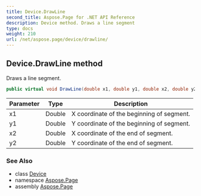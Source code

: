 ```yaml
---
title: Device.DrawLine
second_title: Aspose.Page for .NET API Reference
description: Device method. Draws a line segment
type: docs
weight: 210
url: /net/aspose.page/device/drawline/
---
```

## Device.DrawLine method

Draws a line segment.

```csharp
public virtual void DrawLine(double x1, double y1, double x2, double y2)
```

| Parameter | Type | Description |
| --- | --- | --- |
| x1 | Double | X coordinate of the beginning of segment. |
| y1 | Double | Y coordinate of the beginning of segment. |
| x2 | Double | X coordinate of the end of segment. |
| y2 | Double | Y coordinate of the end of segment. |

### See Also

* class [Device](../)
* namespace [Aspose.Page](../../device/)
* assembly [Aspose.Page](../../../)


